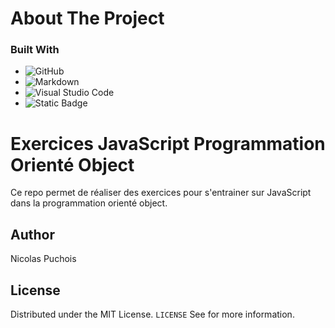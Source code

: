 
# About The Project

### Built With

- ![GitHub](https://img.shields.io/badge/github-%23121011.svg?style=for-the-badge&logo=github&logoColor=white)
- ![Markdown](https://img.shields.io/badge/markdown-%23000000.svg?style=for-the-badge&logo=markdown&logoColor=white)
- ![Visual Studio Code](https://img.shields.io/badge/Visual%20Studio%20Code-0078d7.svg?style=for-the-badge&logo=visual-studio-code&logoColor=white)
- ![Static Badge](https://img.shields.io/badge/JavaScript-yellow?style=for-the-badge&logo=JavaScript&logoColor=black)




# Exercices JavaScript Programmation Orienté Object



Ce repo permet de réaliser des exercices pour s'entrainer sur JavaScript dans la programmation orienté object.


## Author
Nicolas Puchois




## License

Distributed under the MIT License. `LICENSE` See for more information.







